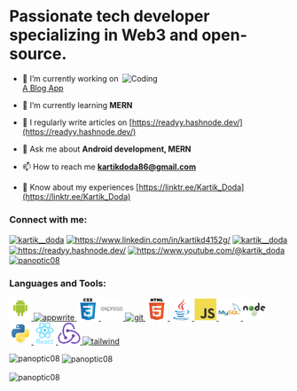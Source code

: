 
<h1 align="center>I am Kartik.<h1/>
<h3 align="center">Passionate tech developer specializing in Web3 and open-source.</h3>
<img align="right" alt="Coding" width="300" src="https://media4.giphy.com/media/v1.Y2lkPTc5MGI3NjExczFlcWwwaDhpdmY5NG8yMGR6NDU2dTU3ZzhxNG01cHZmbDNoaHg2NCZlcD12MV9pbnRlcm5hbF9naWZfYnlfaWQmY3Q9Zw/6BBWgIxT7MZfUVWXdj/giphy.webp">



- 🔭 I’m currently working on [A Blog App](https://github.com/Panoptic08/Blog-App)

- 🌱 I’m currently learning **MERN**

- 📝 I regularly write articles on [https://readyy.hashnode.dev/](https://readyy.hashnode.dev/)

- 💬 Ask me about **Android development, MERN**

- 📫 How to reach me **kartikdoda86@gmail.com**

- 📄 Know about my experiences [https://linktr.ee/Kartik_Doda](https://linktr.ee/Kartik_Doda)

<h3 align="left">Connect with me:</h3>
<p align="left">
<a href="https://twitter.com/kartik__doda" target="blank"><img align="center" src="https://raw.githubusercontent.com/rahuldkjain/github-profile-readme-generator/master/src/images/icons/Social/twitter.svg" alt="kartik__doda" height="30" width="40" /></a>
<a href="https://linkedin.com/in/https://www.linkedin.com/in/kartikd4152g/" target="blank"><img align="center" src="https://raw.githubusercontent.com/rahuldkjain/github-profile-readme-generator/master/src/images/icons/Social/linked-in-alt.svg" alt="https://www.linkedin.com/in/kartikd4152g/" height="30" width="40" /></a>
<a href="https://instagram.com/kartik__doda" target="blank"><img align="center" src="https://raw.githubusercontent.com/rahuldkjain/github-profile-readme-generator/master/src/images/icons/Social/instagram.svg" alt="kartik__doda" height="30" width="40" /></a>
<a href="https://hashnode.com/https://readyy.hashnode.dev/" target="blank"><img align="center" src="https://raw.githubusercontent.com/rahuldkjain/github-profile-readme-generator/master/src/images/icons/Social/hashnode.svg" alt="https://readyy.hashnode.dev/" height="30" width="40" /></a>
<a href="https://www.youtube.com/c/https://www.youtube.com/@kartik_doda" target="blank"><img align="center" src="https://raw.githubusercontent.com/rahuldkjain/github-profile-readme-generator/master/src/images/icons/Social/youtube.svg" alt="https://www.youtube.com/@kartik_doda" height="30" width="40" /></a>
<a href="https://www.leetcode.com/panoptic08" target="blank"><img align="center" src="https://raw.githubusercontent.com/rahuldkjain/github-profile-readme-generator/master/src/images/icons/Social/leet-code.svg" alt="panoptic08" height="30" width="40" /></a>
</p>

<h3 align="left">Languages and Tools:</h3>
<p align="left"> <a href="https://developer.android.com" target="_blank" rel="noreferrer"> <img src="https://raw.githubusercontent.com/devicons/devicon/master/icons/android/android-original-wordmark.svg" alt="android" width="40" height="40"/> </a> <a href="https://appwrite.io" target="_blank" rel="noreferrer"> <img src="https://www.vectorlogo.zone/logos/appwriteio/appwriteio-icon.svg" alt="appwrite" width="40" height="40"/> </a> <a href="https://www.w3schools.com/css/" target="_blank" rel="noreferrer"> <img src="https://raw.githubusercontent.com/devicons/devicon/master/icons/css3/css3-original-wordmark.svg" alt="css3" width="40" height="40"/> </a> <a href="https://expressjs.com" target="_blank" rel="noreferrer"> <img src="https://raw.githubusercontent.com/devicons/devicon/master/icons/express/express-original-wordmark.svg" alt="express" width="40" height="40"/> </a> <a href="https://git-scm.com/" target="_blank" rel="noreferrer"> <img src="https://www.vectorlogo.zone/logos/git-scm/git-scm-icon.svg" alt="git" width="40" height="40"/> </a> <a href="https://www.w3.org/html/" target="_blank" rel="noreferrer"> <img src="https://raw.githubusercontent.com/devicons/devicon/master/icons/html5/html5-original-wordmark.svg" alt="html5" width="40" height="40"/> </a> <a href="https://www.java.com" target="_blank" rel="noreferrer"> <img src="https://raw.githubusercontent.com/devicons/devicon/master/icons/java/java-original.svg" alt="java" width="40" height="40"/> </a> <a href="https://developer.mozilla.org/en-US/docs/Web/JavaScript" target="_blank" rel="noreferrer"> <img src="https://raw.githubusercontent.com/devicons/devicon/master/icons/javascript/javascript-original.svg" alt="javascript" width="40" height="40"/> </a> <a href="https://www.mysql.com/" target="_blank" rel="noreferrer"> <img src="https://raw.githubusercontent.com/devicons/devicon/master/icons/mysql/mysql-original-wordmark.svg" alt="mysql" width="40" height="40"/> </a> <a href="https://nodejs.org" target="_blank" rel="noreferrer"> <img src="https://raw.githubusercontent.com/devicons/devicon/master/icons/nodejs/nodejs-original-wordmark.svg" alt="nodejs" width="40" height="40"/> </a> <a href="https://www.python.org" target="_blank" rel="noreferrer"> <img src="https://raw.githubusercontent.com/devicons/devicon/master/icons/python/python-original.svg" alt="python" width="40" height="40"/> </a> <a href="https://reactjs.org/" target="_blank" rel="noreferrer"> <img src="https://raw.githubusercontent.com/devicons/devicon/master/icons/react/react-original-wordmark.svg" alt="react" width="40" height="40"/> </a> <a href="https://redux.js.org" target="_blank" rel="noreferrer"> <img src="https://raw.githubusercontent.com/devicons/devicon/master/icons/redux/redux-original.svg" alt="redux" width="40" height="40"/> </a> <a href="https://tailwindcss.com/" target="_blank" rel="noreferrer"> <img src="https://www.vectorlogo.zone/logos/tailwindcss/tailwindcss-icon.svg" alt="tailwind" width="40" height="40"/> </a> </p>

<p><img align="left" src="https://github-readme-stats.vercel.app/api/top-langs?username=panoptic08&show_icons=true&locale=en&layout=compact" alt="panoptic08" /></p>

<p>&nbsp;<img align="center" src="https://github-readme-stats.vercel.app/api?username=panoptic08&show_icons=true&locale=en" alt="panoptic08" /></p>

<p><img align="center" src="https://github-readme-streak-stats.herokuapp.com/?user=panoptic08&" alt="panoptic08" /></p>
